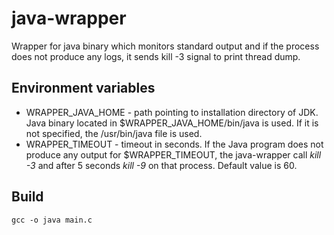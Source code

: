 # java-wrapper
Wrapper for java binary which monitors standard output and if the process does not produce any logs, it sends kill -3 signal to print thread dump.

## Environment variables
* WRAPPER\_JAVA\_HOME - path pointing to installation directory of JDK. Java binary located in $WRAPPER\_JAVA\_HOME/bin/java is used. If it is not specified, the /usr/bin/java file is used.
* WRAPPER\_TIMEOUT - timeout in seconds. If the Java program does not produce any output for $WRAPPER\_TIMEOUT, the java-wrapper call _kill -3_ and after 5 seconds _kill -9_ on that process. Default value is 60.

## Build
```
gcc -o java main.c
```
